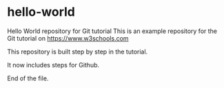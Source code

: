 # hello-world
Hello World repository for Git tutorial
This is an example repository for the Git tutorial on https://www.w3schools.com

This repository is built step by step in the tutorial.

It now includes steps for Github.

End of the file.
